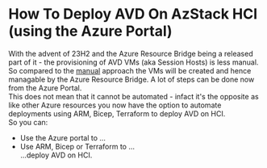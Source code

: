 # How To Deploy AVD On AzStack HCI (using the Azure Portal) 
With the advent of 23H2 and the Azure Resource Bridge being a released part of it - the provisioning of AVD VMs (aka Session Hosts) is less manual.  
So compared to the [manual](../manually/readme.md) approach the VMs will be created and hence managable by the Azure Resource Bridge. A lot of steps can be done now from the Azure Portal.  
This does not mean that it cannot be automated - infact it's the opposite as like other Azure resources you now have the option to automate deployments using ARM, Bicep, Terraform to deploy AVD on HCI.  
So you can:  
- Use the Azure portal to ...
- Use ARM, Bicep or Terraform to ...  
...deploy AVD on HCI. 